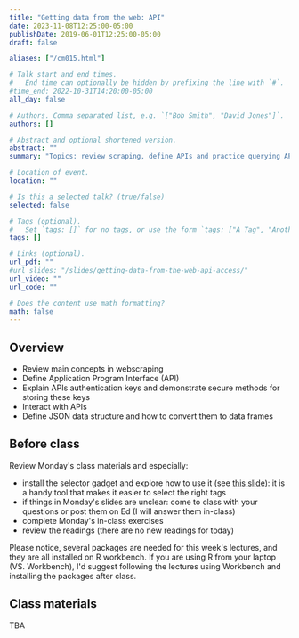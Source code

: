 ```yaml
---
title: "Getting data from the web: API"
date: 2023-11-08T12:25:00-05:00
publishDate: 2019-06-01T12:25:00-05:00
draft: false

aliases: ["/cm015.html"]

# Talk start and end times.
#   End time can optionally be hidden by prefixing the line with `#`.
#time_end: 2022-10-31T14:20:00-05:00
all_day: false

# Authors. Comma separated list, e.g. `["Bob Smith", "David Jones"]`.
authors: []

# Abstract and optional shortened version.
abstract: ""
summary: "Topics: review scraping, define APIs and practice querying APIs."

# Location of event.
location: ""

# Is this a selected talk? (true/false)
selected: false

# Tags (optional).
#   Set `tags: []` for no tags, or use the form `tags: ["A Tag", "Another Tag"]` for one or more tags.
tags: []

# Links (optional).
url_pdf: ""
#url_slides: "/slides/getting-data-from-the-web-api-access/"
url_video: ""
url_code: ""

# Does the content use math formatting?
math: false
---
```




## Overview

* Review main concepts in webscraping
* Define Application Program Interface (API)
* Explain APIs authentication keys and demonstrate secure methods for storing these keys
* Interact with APIs
* Define JSON data structure and how to convert them to data frames

<!--
* Practice tidying messy JSON data objects using `tidyr`
* Demonstrate how to use canned packages in R to access APIs
* Practice gathering data from Twitter API using the `rtweet` package in R
-->

## Before class

Review Monday's class materials and especially:

* install the selector gadget and explore how to use it (see [this slide](https://computing-soc-sci.netlify.app/slides/getting-data-from-the-web-scraping/#43)): it is a handy tool that  makes it easier to select the right tags
* if things in Monday's slides are unclear: come to class with your questions or post them on Ed (I will answer them in-class)
* complete Monday's in-class exercises
* review the readings (there are no new readings for today)

Please notice, several packages are needed for this week's lectures, and they are all installed on R workbench. If you are using R from your laptop (VS. Workbench), I'd suggest following the lectures using Workbench and installing the packages after class.

<!--
* Read [Getting data from the web: API access](/notes/application-program-interface/)
* Read [Getting data from the web: writing API queries](/notes/write-an-api-function/)
-->

## Class materials

TBA

<!--
* Run the code below in your console to download today’s in-class exercises: `usethis::use_course("css-materials/web-api-access")`
-->

<!--
* [Practice getting data from the Twitter API](/notes/twitter-api-practice/)
* [Simplifying lists](/notes/simplify-nested-lists/)
-->
